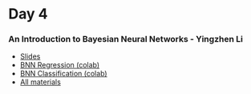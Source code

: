 # Day 4

### An Introduction to Bayesian Neural Networks - Yingzhen Li

- [Slides](https://github.com/probabilisticai/probai-2023/blob/main/day_5/1_adele/202306_Causality_ProbAI.pdf)
- [BNN Regression (colab)](https://colab.research.google.com/drive/169X8Fim5URsvrd6SMg8S299JntZC4naz?usp=sharing)
- [BNN Classification (colab)](https://colab.research.google.com/drive/1qNly3UUQZn8CCiWFttLbtes0mFu9G_dZ?usp=sharing)
- [All materials](https://www.github.com/probabilisticai/probai-2023/blob/main/day_4/1_yingzhenli/)
